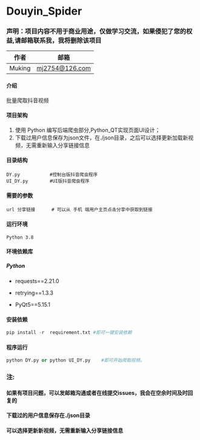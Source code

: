 # Douyin_Spider

### 声明：项目内容不用于商业用途，仅做学习交流，如果侵犯了您的权益,请邮箱联系我，我将删除该项目


| 作者   | 邮箱           |
| ------ | -------------- |
| Muking | mj2754@126.com |

#### 介绍

批量爬取抖音视频

#### 项目架构

1. 使用 Python 编写后端爬虫部分,Python_QT实现页面UI设计；
2. 下载过用户信息保存为json文件，在./json目录，之后可以选择更新加载新视频，无需重新输入分享链接信息

#### 目录结构

```
DY.py           #控制台版抖音爬虫程序
UI_DY.py        #UI版抖音爬虫程序
```

#### 需要的参数

```
url 分享链接      # 可以从 手机 端用户主页点击分享中获取到链接
```

#### 运行环境

```
Python 3.8
```

#### 环境依赖库

##### Python

- requests==2.21.0

- retrying==1.3.3

- PyQt5==5.15.1

#### 安装依赖
``` python
pip install -r  requirement.txt #即可一键安装依赖
```
#### 程序运行
```    python
python DY.py or python UI_DY.py    #即可开始爬取视频。
```
### 注:

#### 如果有项目问题，可以发邮箱沟通或者在线提交issues，我会在空余时间及时回复的

#### 下载过的用户信息保存在./json目录

#### 可以选择更新新视频，无需重新输入分享链接信息
